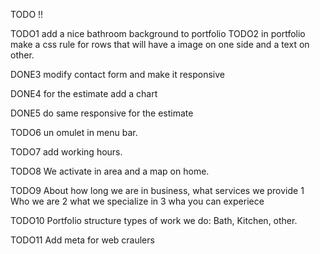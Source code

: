 TODO !!

TODO1 add a nice bathroom background to portfolio
TODO2 in portfolio make a css rule for rows that will have a image on one side and a text on other.

DONE3 modify contact form and make it responsive

DONE4 for the estimate add a chart

DONE5 do same responsive for the estimate

TODO6 un omulet in menu bar.

TODO7 add working hours.

TODO8 We activate in area and a map on home.

TODO9 About how long we are in business, what services we provide
    1 Who we are
    2 what we specialize in
    3 wha you can experiece

TODO10 Portfolio structure types of work we do: Bath, Kitchen, other.

TODO11 Add  meta for web craulers